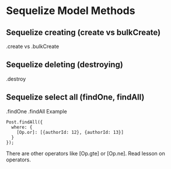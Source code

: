 # Sequelize Model Methods
## Sequelize creating (create vs bulkCreate)
.create vs .bulkCreate
## Sequelize deleting (destroying)
.destroy
## Sequelize select all (findOne, findAll)
.findOne
.findAll
Example
```
Post.findAll({
  where: {
    [Op.or]: [{authorId: 12}, {authorId: 13}]
  }
});
```
There are other operators like [Op.gte] or [Op.ne]. Read lesson on operators.
